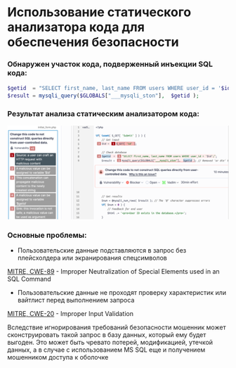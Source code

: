 # Использование статического анализатора кода для обеспечения безопасности

### Обнаружен участок кода, подверженный инъекции SQL кода:

```php
$getid  = "SELECT first_name, last_name FROM users WHERE user_id = '$id';";
$result = mysqli_query($GLOBALS["___mysqli_ston"],  $getid );
```
### Результат анализа статическим анализатором кода:

![image](https://github.com/halissha/rbpzos4_static/blob/main/img.png)

### Основные проблемы:
- Пользовательские данные подставляются в запрос без плейсхолдера или экранирования спецсимволов

[MITRE, CWE-89](https://cwe.mitre.org/data/definitions/89 "MITRE, CWE-89") - Improper Neutralization of Special Elements used in an SQL Command

- Пользовательские данные не проходят проверку характеристик или вайтлист перед выполнением запроса

[MITRE, CWE-20](https://cwe.mitre.org/data/definitions/20 "MITRE, CWE-20") - Improper Input Validation

Вследствие игнорирования требований безопасности мошенник может сконструировать такой запрос в базу данных, который ему будет выгоден.
Это может быть чревато потерей, модификацией, утечкой данных, а в случае с использованием MS SQL еще и получением мошенником доступа к оболочке
